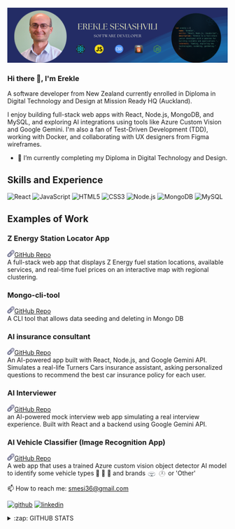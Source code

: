 ![Full-Stack Software Developer](assets/erekle-sesiashvili-GitHub.png)

### Hi there 👋, I'm Erekle
A software developer from New Zealand currently enrolled in Diploma in Digital Technology and Design at Mission Ready HQ (Auckland).

I enjoy building full-stack web apps with React, Node.js, MongoDB, and MySQL, and exploring AI integrations using tools like Azure Custom Vision and Google Gemini. I'm also a fan of Test-Driven Development (TDD), working with Docker, and collaborating with UX designers from Figma wireframes.

- 🔭 I’m currently completing my Diploma in Digital Technology and Design.

## Skills and Experience
 ![React](https://img.shields.io/badge/React-61DAFB?style=for-the-badge&logo=react&logoColor=black)
 ![JavaScript](https://img.shields.io/badge/JavaScript-F7DF1E?style=for-the-badge&logo=javascript&logoColor=black)
 ![HTML5](https://img.shields.io/badge/HTML5-ED8B00?style=for-the-badge&logo=html5&logoColor=white)
 ![CSS3](https://img.shields.io/badge/CSS3-1572B6?style=for-the-badge&logo=css3&logoColor=white)
 ![Node.js](https://img.shields.io/badge/Node.js-339933?style=for-the-badge&logo=nodedotjs&logoColor=white)
 ![MongoDB](https://img.shields.io/badge/MongoDB-47A248?style=for-the-badge&logo=mongodb&logoColor=white)
 ![MySQL](https://img.shields.io/badge/MySQL-4479A1?style=for-the-badge&logo=mysql&logoColor=white)

## Examples of Work
### Z Energy Station Locator App
[<img src='https://raw.githubusercontent.com/smesi36/smesi36/refs/heads/main/link.png' height='16'/>GitHub Repo](https://github.com/smesi36/Z-Station-App)<br>
A full-stack web app that displays Z Energy fuel station locations, available services, and real-time fuel prices on an interactive map with regional clustering.

### Mongo-cli-tool
[<img src='https://raw.githubusercontent.com/smesi36/smesi36/refs/heads/main/link.png' height='16'/>GitHub Repo](https://github.com/smesi36/mongo-cli-tool)<br>
A CLI tool that allows data seeding and deleting in Mongo DB

### AI insurance consultant
[<img src='https://raw.githubusercontent.com/smesi36/smesi36/refs/heads/main/link.png' height='16'/>GitHub Repo](https://github.com/smesi36/Mission4-insurance-advisor)<br>
An AI-powered app built with React, Node.js, and Google Gemini API. Simulates a real-life Turners Cars insurance assistant, asking personalized questions to recommend the best car insurance policy for each user.

### AI Interviewer
[<img src='https://raw.githubusercontent.com/smesi36/smesi36/refs/heads/main/link.png' height='16'/>GitHub Repo](https://github.com/smesi36/Mission3-job-interviewer-erekle)<br>
 an AI-powered mock interview web app simulating a real interview experience. Built with React and a backend using Google Gemini API.  

### AI Vehicle Classifier (Image Recognition App)
[<img src='https://raw.githubusercontent.com/smesi36/smesi36/refs/heads/main/link.png' height='16'/>GitHub Repo](https://github.com/smesi36/Lvl5-Mission-1) <br>
A web app that uses a trained Azure custom vision object detector AI model to identify some vehicle types 🚚 🚙 🚗 and brands <img src='https://raw.githubusercontent.com/smesi36/smesi36/refs/heads/main/Toyota-logo.png' height='20' style='vertical-align:middle;'/> <img src='https://raw.githubusercontent.com/smesi36/smesi36/refs/heads/main/mercedes-benz-logo.png' height = '20' style='vertical-align:middle;'/> or 'Other'


📫 How to reach me: smesi36@gmail.com 


[<img src='https://cdn.jsdelivr.net/npm/simple-icons@3.0.1/icons/github.svg' alt='github' height='40'>](https://github.com/smesi36)  [<img src='https://cdn.jsdelivr.net/npm/simple-icons@3.0.1/icons/linkedin.svg' alt='linkedin' height='40'>](https://www.linkedin.com/in/erekle-sesiashvili-8b3a7b59/)  

<details>
<summary>:zap: GITHUB STATS</summary>
  
  [![Erekle's GitHub stats](https://github-readme-stats-two-lilac-63.vercel.app/api?username=smesi36)](https://github.com/smesi36/github-readme-stats)
  
</details>


